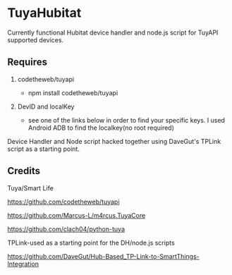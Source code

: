 # TuyaHubitat

Currently functional Hubitat device handler and node.js script for TuyAPI supported devices. 

## Requires

1. codetheweb/tuyapi
   - npm install codetheweb/tuyapi
   
2. DevID and localKey
   - see one of the links below in order to find your specific keys. I used Android ADB to find the localkey(no root required)

Device Handler and Node script hacked together using DaveGut's TPLink script as a starting point.

## Credits

Tuya/Smart Life

https://github.com/codetheweb/tuyapi

https://github.com/Marcus-L/m4rcus.TuyaCore

https://github.com/clach04/python-tuya


TPLink-used as a starting point for the DH/node.js scripts

https://github.com/DaveGut/Hub-Based_TP-Link-to-SmartThings-Integration

